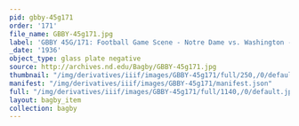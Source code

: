 ```yaml
---
pid: gbby-45g171
order: '171'
file_name: GBBY-45g171.jpg
label: 'GBBY 45G/171: Football Game Scene - Notre Dame vs. Washington - 1936'
_date: '1936'
object_type: glass plate negative
source: http://archives.nd.edu/Bagby/GBBY-45g171.jpg
thumbnail: "/img/derivatives/iiif/images/GBBY-45g171/full/250,/0/default.jpg"
manifest: "/img/derivatives/iiif/images/GBBY-45g171/manifest.json"
full: "/img/derivatives/iiif/images/GBBY-45g171/full/1140,/0/default.jpg"
layout: bagby_item
collection: bagby
---
```

